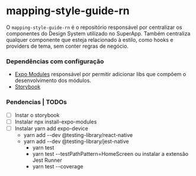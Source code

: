 # mapping-style-guide-rn

O `mapping-style-guide-rn` é o repositório responsável por centralizar os componentes do Design System utilizado no SuperApp. Também centraliza qualquer componente que esteja relacionado à estilo, como hooks e providers de tema, sem conter regras de negócio.

### Dependências com configuração
* [Expo Modules](https://docs.expo.dev/bare/installing-expo-modules/) responsável por permitir adicionar libs que compõem o desenvolvimento dos módulos.
* [Storybook]()

### Pendencias | TODOs

- [ ] Instar o storybook
- [ ] Instalar npx install-expo-modules
- [ ] Instalar yarn add expo-device
  * yarn add --dev @testing-library/react-native
  * yarn add --dev @testing-library/jest-native
    - yarn test
    - yarn test --testPathPattern=HomeScreen
      ou instalar a extensão Jest Runner
    - yarn test --coverage
